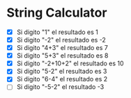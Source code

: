 # String Calculator

- [x] Si digito "1" el resultado es 1 
- [x] Si digito "-2" el resultado es -2 
- [x] Si digito "4+3" el resultado es  7 
- [x] Si digito "5+3" el resultado es 8 
- [x] Si digito "-2+10+2" el resultado es 10
- [x] Si digito "5-2" el resultado es 3
- [x] Si digito "6-4" el resultado es 2
- [ ] Si digito "-5-2" el resultado -3